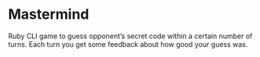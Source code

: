 # Mastermind
Ruby CLI game to guess opponent’s secret code within a certain number of turns. Each turn you get some feedback about how good your guess was.
